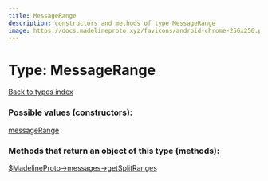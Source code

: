 ```yaml
---
title: MessageRange
description: constructors and methods of type MessageRange
image: https://docs.madelineproto.xyz/favicons/android-chrome-256x256.png
---
```

# Type: MessageRange  
[Back to types index](index.md)



### Possible values (constructors):

[messageRange](../constructors/messageRange.md)  



### Methods that return an object of this type (methods):

[$MadelineProto->messages->getSplitRanges](../methods/messages_getSplitRanges.md)  



